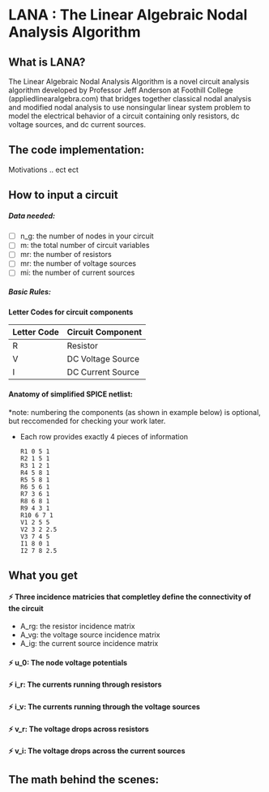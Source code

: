 # LANA : The Linear Algebraic Nodal Analysis Algorithm 

## What is LANA?

The Linear Algebraic Nodal Analysis Algorithm is a novel circuit analysis algorithm developed by Professor Jeff Anderson at Foothill College (appliedlinearalgebra.com) that bridges together classical nodal analysis and modified nodal analysis to use nonsingular linear system problem to model the electrical behavior of a circuit containing only resistors, dc voltage sources, and dc current sources. 

## The code implementation:

Motivations .. ect ect


## How to input a circuit

##### Data needed:
- [ ] n_g: the number of nodes in your circuit
- [ ] m: the total number of circuit variables 
- [ ] mr: the number of resistors
- [ ] mr: the number of voltage sources
- [ ] mi: the number of current sources

##### Basic Rules: 

**Letter Codes for circuit components** 

Letter Code | Circuit Component
------------ | -------------
R | Resistor
V| DC Voltage Source
I | DC Current Source




#### Anatomy of simplified SPICE netlist:

*note: numbering the components (as shown in example below) is optional, but reccomended for checking your work later.

- Each row provides exactly 4 pieces of information 

      R1 0 5 1
      R2 1 5 1
      R3 1 2 1
      R4 5 8 1
      R5 5 8 1   
      R6 5 6 1
      R7 3 6 1
      R8 6 8 1
      R9 4 3 1
      R10 6 7 1
      V1 2 5 5
      V2 3 2 2.5
      V3 7 4 5
      I1 8 0 1
      I2 7 8 2.5

## What you get 

#### ⚡ Three incidence matricies that completley define the connectivity of the circuit

 -  A_rg: the resistor incidence matrix
 -  A_vg:  the voltage source incidence matrix
 -  A_ig:  the current source incidence matrix
     


#### ⚡ u_0:  The node voltage potentials
#### ⚡ i_r: The currents running through resistors
#### ⚡ i_v: The currents running through the voltage sources
#### ⚡ v_r: The voltage drops across resistors
#### ⚡ v_i: The voltage drops across the current sources

## The math behind the scenes: 

